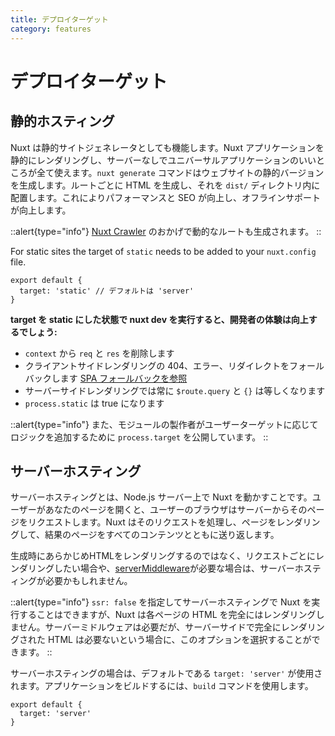 ```yaml
---
title: デプロイターゲット
category: features
---
```

# デプロイターゲット

## 静的ホスティング

Nuxt は静的サイトジェネレータとしても機能します。Nuxt アプリケーションを静的にレンダリングし、サーバーなしでユニバーサルアプリケーションのいいところが全て使えます。`nuxt generate` コマンドはウェブサイトの静的バージョンを生成します。ルートごとに HTML を生成し、それを `dist/` ディレクトリ内に配置します。これによりパフォーマンスと SEO が向上し、オフラインサポートが向上します。

::alert{type="info"}
[Nuxt Crawler](/docs/configuration-glossary/configuration-generate#crawler) のおかげで動的なルートも生成されます。
::

For static sites the target of `static` needs to be added to your `nuxt.config` file.

```js{}[nuxt.config.js]
export default {
  target: 'static' // デフォルトは 'server'
}
```

**target を static にした状態で nuxt dev を実行すると、開発者の体験は向上するでしょう:**

- `context` から `req` と `res` を削除します
- クライアントサイドレンダリングの 404、エラー、リダイレクトをフォールバックします [SPA フォールバックを参照](/docs/concepts/static-site-generation#spa-fallback)
- サーバーサイドレンダリングでは常に `$route.query` と `{}` は等しくなります
- `process.static` は true になります

::alert{type="info"}
また、モジュールの製作者がユーザーターゲットに応じてロジックを追加するために `process.target` を公開しています。
::

## サーバーホスティング

サーバーホスティングとは、Node.js サーバー上で Nuxt を動かすことです。ユーザーがあなたのページを開くと、ユーザーのブラウザはサーバーからそのページをリクエストします。Nuxt はそのリクエストを処理し、ページをレンダリングして、結果のページをすべてのコンテンツとともに送り返します。

生成時にあらかじめHTMLをレンダリングするのではなく、リクエストごとにレンダリングしたい場合や、[serverMiddleware](/docs/configuration-glossary/configuration-servermiddleware)が必要な場合は、サーバーホスティングが必要かもしれません。

::alert{type="info"}
`ssr: false` を指定してサーバーホスティングで Nuxt を実行することはできますが、Nuxt は各ページの HTML を完全にはレンダリングしません。サーバーミドルウェアは必要だが、サーバーサイドで完全にレンダリングされた HTML は必要ないという場合に、このオプションを選択することができます。
::

サーバーホスティングの場合は、デフォルトである `target: 'server'` が使用されます。アプリケーションをビルドするには、`build` コマンドを使用します。

```js{}[nuxt.config.js]
export default {
  target: 'server'
}
```
